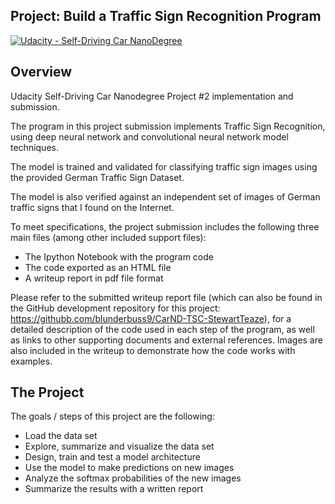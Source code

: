 ## Project: Build a Traffic Sign Recognition Program
[![Udacity - Self-Driving Car NanoDegree](https://s3.amazonaws.com/udacity-sdc/github/shield-carnd.svg)](http://www.udacity.com/drive)

Overview
---
Udacity Self-Driving Car Nanodegree Project #2 implementation and submission.

The program in this project submission implements Traffic Sign Recognition, using deep neural network and convolutional neural network model techniques.

The model is trained and validated for classifying traffic sign images using the provided German Traffic Sign Dataset.

The model is also verified against an independent set of images of German traffic signs that I found on the Internet.

To meet specifications, the project submission includes the following three main files  (among other included support files): 
* The Ipython Notebook with the program code
* The code exported as an HTML file
* A writeup report in pdf file format

Please refer to the submitted writeup report file (which can also be found in the GitHub development repository for this project: https://githubb.com/blunderbuss9/CarND-TSC-StewartTeaze), for a detailed description of the code used in each step of the program, as well as links to other supporting documents and external references.  Images are also included in the writeup to demonstrate how the code works with examples.  

The Project
---
The goals / steps of this project are the following:
* Load the data set
* Explore, summarize and visualize the data set
* Design, train and test a model architecture
* Use the model to make predictions on new images
* Analyze the softmax probabilities of the new images
* Summarize the results with a written report
